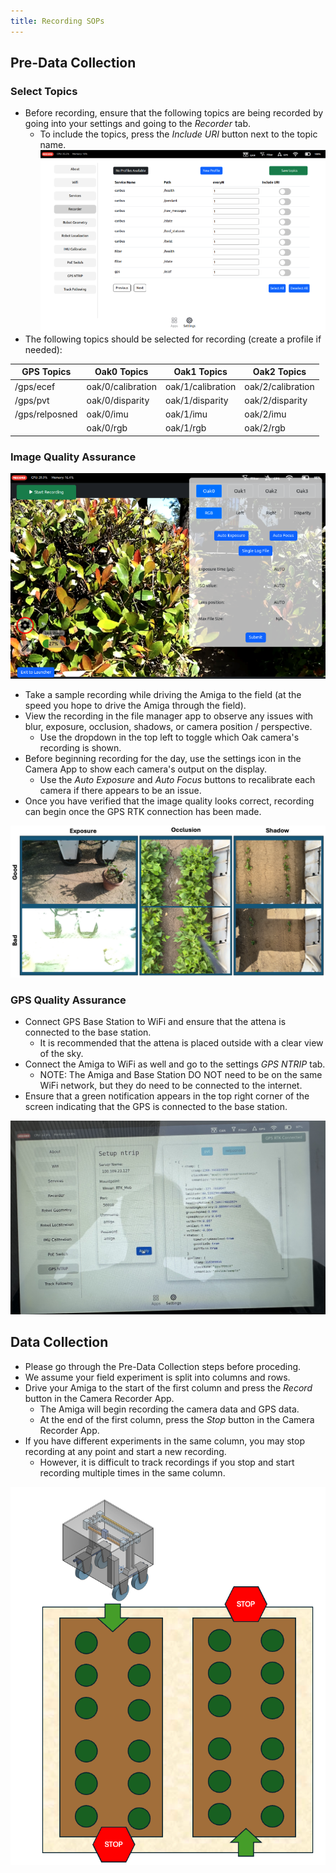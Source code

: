 ```yaml
---
title: Recording SOPs
---
```


## **Pre-Data Collection**

### Select Topics
- Before recording, ensure that the following topics are being recorded by going into your settings and going to the *Recorder* tab.
  - To include the topics, press the *Include URI* button next to the topic name.
![Recorder Settings](imgs/recorder_topics.png)
- The following topics should be selected for recording (create a profile if needed):

| GPS Topics      | Oak0 Topics        | Oak1 Topics        | Oak2 Topics        |
|-----------------|--------------------|--------------------|--------------------|
| /gps/ecef       | oak/0/calibration   | oak/1/calibration   | oak/2/calibration   |
| /gps/pvt        | oak/0/disparity     | oak/1/disparity     | oak/2/disparity     |
| /gps/relposned  | oak/0/imu           | oak/1/imu           | oak/2/imu           |
|                 | oak/0/rgb           | oak/1/rgb           | oak/2/rgb           |

### Image Quality Assurance

![Camera Settings](imgs/camera_config.png)

- Take a sample recording while driving the Amiga to the field (at the speed you hope to drive the Amiga through the field). 
- View the recording in the file manager app to observe any issues with blur, exposure, occlusion, shadows, or camera position / perspective. 
    - Use the dropdown in the top left to toggle which Oak camera's recording is shown.
- Before beginning recording for the day, use the settings icon in the Camera App to show each camera's output on the display. 
    - Use the *Auto Exposure* and *Auto Focus* buttons to recalibrate each camera if there appears to be an issue.
- Once you have verified that the image quality looks correct, recording can begin once the GPS RTK connection has been made. 

![Example Image](imgs/example_images.png)

### GPS Quality Assurance

- Connect GPS Base Station to WiFi and ensure that the attena is connected to the base station.
  - It is recommended that the attena is placed outside with a clear view of the sky.
- Connect the Amiga to WiFi as well and go to the settings *GPS NTRIP* tab.
  - NOTE: The Amiga and Base Station DO NOT need to be on the same WiFi network, but they do need to be connected to the internet.
- Ensure that a green notification appears in the top right corner of the screen indicating that the GPS is connected to the base station.

![GPS Connection](imgs/gps_rtk.jpg)

## **Data Collection**

- Please go through the Pre-Data Collection steps before proceding.
- We assume your field experiment is split into columns and rows. 
- Drive your Amiga to the start of the first column and press the *Record* button in the Camera Recorder App.
  - The Amiga will begin recording the camera data and GPS data.
  - At the end of the first column, press the *Stop* button in the Camera Recorder App.
- If you have different experiments in the same column, you may stop recording at any point and start a new recording.
  - However, it is difficult to track recordings if you stop and start recording multiple times in the same column.

![Data Collection](imgs/data_collection.png)